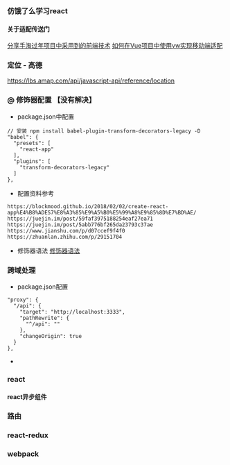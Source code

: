 ### 仿饿了么学习react

#### 关于适配传送门
[分享手淘过年项目中采用到的前端技术](https://www.w3cplus.com/css/taobao-2018-year.html "分享手淘过年项目中采用到的前端技术")
[如何在Vue项目中使用vw实现移动端适配](https://www.w3cplus.com/css/taobao-2018-year.html "如何在Vue项目中使用vw实现移动端适配")


### 定位 - 高德
https://lbs.amap.com/api/javascript-api/reference/location

### @ 修饰器配置 【没有解决】
- package.json中配置

```
// 安装 npm install babel-plugin-transform-decorators-legacy -D
"babel": {
  "presets": [
    "react-app"
  ],
  "plugins": [
    "transform-decorators-legacy"
  ]
},
```

- 配置资料参考

```
https://blockmood.github.io/2018/02/02/create-react-app%E4%B8%ADES7%E8%A3%85%E9%A5%B0%E5%99%A8%E9%85%8D%E7%BD%AE/
https://juejin.im/post/59faf3975188254eaf27ea71
https://juejin.im/post/5abb776bf265da23793c37ae
https://www.jianshu.com/p/d07ccef9f4f0
https://zhuanlan.zhihu.com/p/29151704

```
- 修饰器语法
[修饰器语法](http://es6.ruanyifeng.com/#docs/decorator "修饰器语法")

### 跨域处理
- package.json配置

```
"proxy": {
  "/api": {
    "target": "http://localhost:3333",
    "pathRewrite": {
      "^/api": ""
    },
    "changeOrigin": true
  }
},

```
- 

### react

#### react异步组件


### 路由

### react-redux

### webpack





<!-- ![Alt text](http://www.izhangbo.cn/wp-content/themes/minty/img/logo.png "Optional title") -->